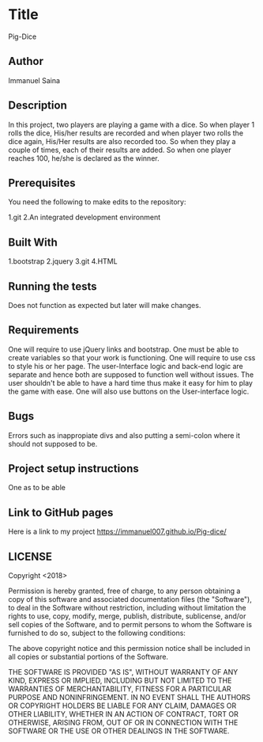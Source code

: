 # Title
Pig-Dice
## Author
Immanuel Saina
## Description
In this project, two players are playing a game with a dice. So when player 1 rolls the dice, His/her results are recorded and when player two rolls the dice again, His/Her results are also recorded too. So when they play a couple of times, each of their results are added. So when one player reaches 100, he/she is declared as the winner.

## Prerequisites
You need the following to make edits to the repository:

1.git
2.An integrated development environment

## Built With
1.bootstrap
2.jquery
3.git
4.HTML
## Running the tests
Does not function as expected but later will make changes.
## Requirements
One will require to use jQuery links and bootstrap. One must be able to create variables so that your work is functioning. One will require to use css to style his or her page. The user-Interface logic and back-end logic are separate and hence both are supposed to function well without issues. The user shouldn't be able to have a hard time thus make it easy for him to play the game with ease. One will also use buttons on the User-interface logic.
## Bugs
Errors such as inappropiate divs and also putting a semi-colon where it should not supposed to be.
## Project setup instructions
One as to be able
## Link to GitHub pages
Here is a link to my project https://immanuel007.github.io/Pig-dice/
## LICENSE
Copyright <2018> <Immanuel Saina>

Permission is hereby granted, free of charge, to any person obtaining a copy of this software and associated documentation files (the "Software"), to deal in the Software without restriction, including without limitation the rights to use, copy, modify, merge, publish, distribute, sublicense, and/or sell copies of the Software, and to permit persons to whom the Software is furnished to do so, subject to the following conditions:

The above copyright notice and this permission notice shall be included in all copies or substantial portions of the Software.

THE SOFTWARE IS PROVIDED "AS IS", WITHOUT WARRANTY OF ANY KIND, EXPRESS OR IMPLIED, INCLUDING BUT NOT LIMITED TO THE WARRANTIES OF MERCHANTABILITY, FITNESS FOR A PARTICULAR PURPOSE AND NONINFRINGEMENT. IN NO EVENT SHALL THE AUTHORS OR COPYRIGHT HOLDERS BE LIABLE FOR ANY CLAIM, DAMAGES OR OTHER LIABILITY, WHETHER IN AN ACTION OF CONTRACT, TORT OR OTHERWISE, ARISING FROM, OUT OF OR IN CONNECTION WITH THE SOFTWARE OR THE USE OR OTHER DEALINGS IN THE SOFTWARE.
